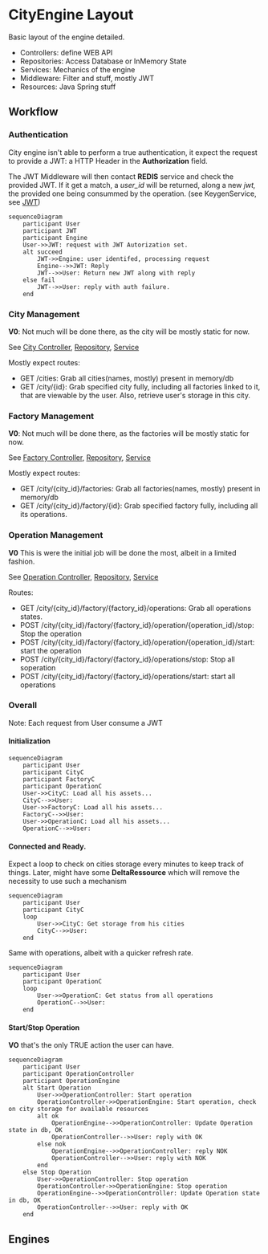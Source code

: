 # CityEngine Layout

Basic layout of the engine detailed.

* Controllers: define WEB API
* Repositories: Access Database or InMemory State
* Services: Mechanics of the engine
* Middleware: Filter and stuff, mostly JWT
* Resources: Java Spring stuff

## Workflow

### Authentication

City engine isn't able to perform a true authentication, it expect the request to provide a JWT: a HTTP Header in the **Authorization** field.

The JWT Middleware will then contact **REDIS** service and check the provided JWT. If it get a match, a *user_id* will be returned, along a new *jwt,* the provided one being consummed by the operation. (see KeygenService, see [JWT](middleware/README.md))

```mermaid
sequenceDiagram
    participant User
    participant JWT
    participant Engine
    User->>JWT: request with JWT Autorization set.
    alt succeed
        JWT->>Engine: user identifed, processing request
        Engine-->>JWT: Reply
        JWT-->>User: Return new JWT along with reply 
    else fail
        JWT-->>User: reply with auth failure.
    end
```

### City Management

**V0**: Not much will be done there, as the city will be mostly static for now.

See [City Controller](controllers/README.md#City), [Repository](repositories/README.md#City), [Service](services/README.md#City)

Mostly expect routes:
* GET /cities: Grab all cities(names, mostly) present in memory/db
* GET /city/{id}: Grab specified city fully, including all factories linked to it, that are viewable by the user. Also, retrieve user's storage in this city.

### Factory Management

**V0**: Not much will be done there, as the factories will be mostly static for now.

See [Factory Controller](controllers/README.md#Factory), [Repository](repositories/README.md#Factory), [Service](services/README.md#Factory)

Mostly expect routes:
* GET /city/{city_id}/factories: Grab all factories(names, mostly) present in memory/db
* GET /city/{city_id}/factory/{id}: Grab specified factory fully, including all its operations. 

### Operation Management

**V0** This is were the initial job will be done the most, albeit in a limited fashion.

See [Operation Controller](controllers/README.md#Operation), [Repository](repositories/README.md#Operation), [Service](services/README.md#Operation)

Routes:
* GET /city/{city_id}/factory/{factory_id}/operations: Grab all operations states. 
* POST /city/{city_id}/factory/{factory_id}/operation/{operation_id}/stop: Stop the operation
* POST /city/{city_id}/factory/{factory_id}/operation/{operation_id}/start: start the operation
* POST /city/{city_id}/factory/{factory_id}/operations/stop: Stop all soperation
* POST /city/{city_id}/factory/{factory_id}/operations/start: start all operations

### Overall

Note: Each request from User consume a JWT

#### Initialization

```mermaid
sequenceDiagram
    participant User
    participant CityC
    participant FactoryC
    participant OperationC
    User->>CityC: Load all his assets...
    CityC-->>User: 
    User->>FactoryC: Load all his assets...
    FactoryC-->>User: 
    User->>OperationC: Load all his assets...
    OperationC-->>User: 
```

#### Connected and Ready.

Expect a loop to check on cities storage every minutes to keep track of things.
Later, might have some **DeltaRessource** which will remove the necessity to use such a mechanism

```mermaid
sequenceDiagram
    participant User
    participant CityC
    loop 
        User->>CityC: Get storage from his cities
        CityC-->>User: 
    end
```

Same with operations, albeit with a quicker refresh rate.

```mermaid
sequenceDiagram
    participant User
    participant OperationC
    loop 
        User->>OperationC: Get status from all operations
        OperationC-->>User: 
    end
```


#### Start/Stop Operation 

**VO** that's the only TRUE action the user can have.

```mermaid
sequenceDiagram
    participant User
    participant OperationController
    participant OperationEngine
    alt Start Operation
        User->>OperationController: Start operation
        OperationController->>OperationEngine: Start operation, check on city storage for available resources
        alt ok
            OperationEngine-->>OperationController: Update Operation state in db, OK
            OperationController-->>User: reply with OK
        else nok
            OperationEngine-->>OperationController: reply NOK
            OperationController-->>User: reply with NOK
        end
    else Stop Operation
        User->>OperationController: Stop operation
        OperationController->>OperationEngine: Stop operation
        OperationEngine-->>OperationController: Update Operation state in db, OK
        OperationController-->>User: reply with OK
    end
```

## Engines

